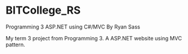 # BITCollege_RS
Programming 3 ASP.NET using C#/MVC
By Ryan Sass

My term 3 project from Programming 3. A ASP.NET website using MVC pattern. 
